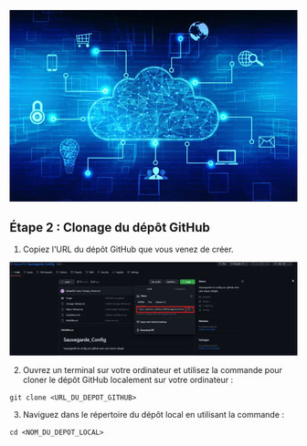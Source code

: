 ![image](https://github.com/Eloura74/Sauvegarde_Config/blob/main/Image/Installation.webp)

## Étape 2 : Clonage du dépôt GitHub

1. Copiez l'URL du dépôt GitHub que vous venez de créer.

![image](https://github.com/Eloura74/Sauvegarde_Config/blob/main/Image/Parie2.png)

2. Ouvrez un terminal sur votre ordinateur et utilisez la commande pour cloner le dépôt GitHub localement sur votre ordinateur :


```
git clone <URL_DU_DEPOT_GITHUB>
```

3. Naviguez dans le répertoire du dépôt local en utilisant la commande :

```
cd <NOM_DU_DEPOT_LOCAL>
```

